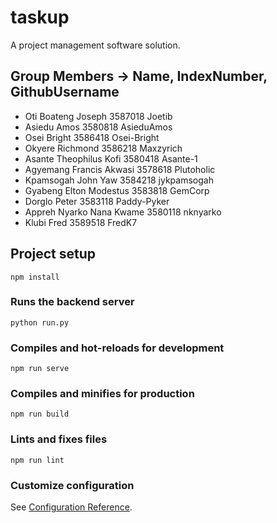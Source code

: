 # taskup
A project management software solution.


## Group Members -> Name, IndexNumber, GithubUsername
  - Oti Boateng Joseph        3587018         Joetib
  - Asiedu Amos               3580818         AsieduAmos
  - Osei Bright               3586418         Osei-Bright
  - Okyere Richmond           3586218         Maxzyrich
  - Asante Theophilus Kofi    3580418         Asante-1
  - Agyemang Francis Akwasi   3578618         Plutoholic
  - Kpamsogah John Yaw        3584218         jykpamsogah
  - Gyabeng Elton Modestus    3583818         GemCorp
  - Dorglo Peter              3583118         Paddy-Pyker
  - Appreh Nyarko Nana Kwame  3580118         nknyarko
  - Klubi Fred                3589518         FredK7

## Project setup
```
npm install
```

### Runs the backend server
```
python run.py
```

### Compiles and hot-reloads for development
```
npm run serve
```

### Compiles and minifies for production
```
npm run build
```

### Lints and fixes files
```
npm run lint
```

### Customize configuration
See [Configuration Reference](https://cli.vuejs.org/config/).
